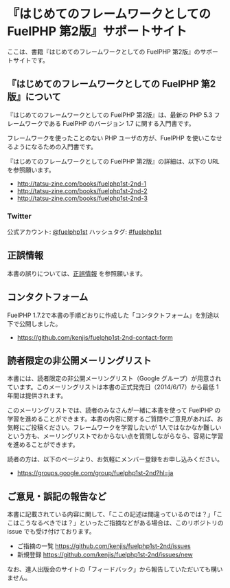 # 『はじめてのフレームワークとしての FuelPHP 第2版』サポートサイト

ここは、書籍『はじめてのフレームワークとしての FuelPHP 第2版』のサポートサイトです。

## 『はじめてのフレームワークとしての FuelPHP 第2版』について

『はじめてのフレームワークとしての FuelPHP 第2版』は、最新の PHP 5.3 フレームワークである FuelPHP のバージョン 1.7 に関する入門書です。

フレームワークを使ったことのない PHP ユーザの方が、FuelPHP を使いこなせるようになるための入門書です。

『はじめてのフレームワークとしての FuelPHP 第2版』の詳細は、以下の URL を参照願います。

* http://tatsu-zine.com/books/fuelphp1st-2nd-1
* http://tatsu-zine.com/books/fuelphp1st-2nd-2
* http://tatsu-zine.com/books/fuelphp1st-2nd-3

### Twitter

公式アカウント: [@fuelphp1st](https://twitter.com/fuelphp1st)
ハッシュタグ: [#fuelphp1st](http://twitter.com/search?q=%23fuelphp1st)

## 正誤情報

本書の誤りについては、[正誤情報](https://github.com/kenjis/fuelphp1st-2nd/blob/master/ERRATA.md) を参照願います。

## コンタクトフォーム

FuelPHP 1.7.2で本書の手順どおりに作成した「コンタクトフォーム」を別途以下で公開しました。

* https://github.com/kenjis/fuelphp1st-2nd-contact-form

## 読者限定の非公開メーリングリスト

本書には、読者限定の非公開メーリングリスト（Google グループ）が用意されています。このメーリングリストは本書の正式発売日（2014/6/17）から最低 1年間は提供されます。

このメーリングリストでは、読者のみなさんが一緒に本書を使って FuelPHP の学習を進めることができます。本書の内容に関するご質問やご意見があれば、お気軽にご投稿ください。フレームワークを学習したいが 1人ではなかなか難しいという方も、メーリングリストでわからない点を質問しながらなら、容易に学習を進めることができます。

読者の方は、以下のページより、お気軽にメンバー登録をお申し込みください。

 * https://groups.google.com/group/fuelphp1st-2nd?hl=ja

## ご意見・誤記の報告など

本書に記載されている内容に関して、「ここの記述は間違っているのでは？」「ここはこうなるべきでは？」といったご指摘などがある場合は、このリポジトリの issue でも受け付けております。

 * ご指摘の一覧 https://github.com/kenjis/fuelphp1st-2nd/issues
 * 新規登録 https://github.com/kenjis/fuelphp1st-2nd/issues/new

なお、達人出版会のサイトの「フィードバック」から報告していただいても構いません。
